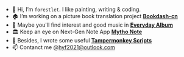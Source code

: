 - 👋 Hi, I’m `forestlet`. I like painting, writing & coding.
- 🏠 I’m working on a picture book translation project **[Bookdash-cn](https://github.com/forestlet/bookdash-cn)**
- 🎼 Maybe you'll find interest and good music in **[Everyday Album](https://github.com/forestlet/everyday-album)**
- 🏛️ Keep an eye on Next-Gen Note App **[Mytho Note](https://github.com/mytho-team/mytho-note)**
- 🐒 Besides, I wrote some useful **[Tampermonkey Scripts](https://gist.github.com/forestlet)**
- 📫 Contanct me @<hyf2021@outlook.com>

<!---
forestlet/forestlet is a ✨ special ✨ repository because its `README.md` (this file) appears on your GitHub profile.
You can click the Preview link to take a look at your changes.
--->
